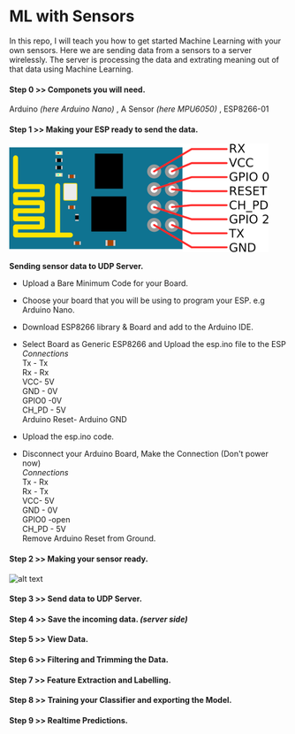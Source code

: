 # ML with Sensors
In this repo, I will teach you how to get started Machine Learning with your own sensors. Here we are sending data from a sensors to a server wirelessly. The server is processing the data and extrating meaning out of that data using Machine Learning.
####  Step 0 >> Componets you will need.  
Arduino *(here Arduino Nano)* , A Sensor *(here MPU6050)* , ESP8266-01
####  Step 1 >> Making your ESP ready to send the data. 
![alt text](https://github.com/ashok2811/mlwithsensors/blob/master/esp8266-5.png)

**Sending sensor data to UDP Server.**
* Upload a Bare Minimum Code for your Board.    
* Choose your board that you will be using to program your ESP. e.g Arduino Nano.  
* Download ESP8266 library & Board and add to the Arduino IDE.    
* Select Board as Generic ESP8266 and Upload the esp.ino file to the ESP  
*Connections*    
 Tx - Tx  
 Rx - Rx  
 VCC- 5V  
 GND - 0V   
 GPIO0 -0V  
 CH_PD - 5V    
 Arduino Reset- Arduino GND   

* Upload the esp.ino code.    

* Disconnect your Arduino Board, Make the Connection (Don't power now)  
*Connections*   
 Tx - Rx  
 Rx - Tx  
 VCC- 5V  
 GND - 0V   
 GPIO0 -open  
 CH_PD - 5V    
 Remove Arduino Reset from Ground.  

####  Step 2 >> Making your sensor ready.   
![alt text](https://github.com/ashok2811/mlwithsensors/blob/master/mpu_nao.jpg)


####  Step 3 >> Send data to UDP Server.  

####  Step 4 >> Save the incoming data. *(server side)*  

####  Step 5 >> View Data.  

####  Step 6 >> Filtering and Trimming the Data.  

####  Step 7 >> Feature Extraction and Labelling.  

####  Step 8 >> Training your Classifier and exporting the Model.  

####  Step 9 >> Realtime Predictions.  



